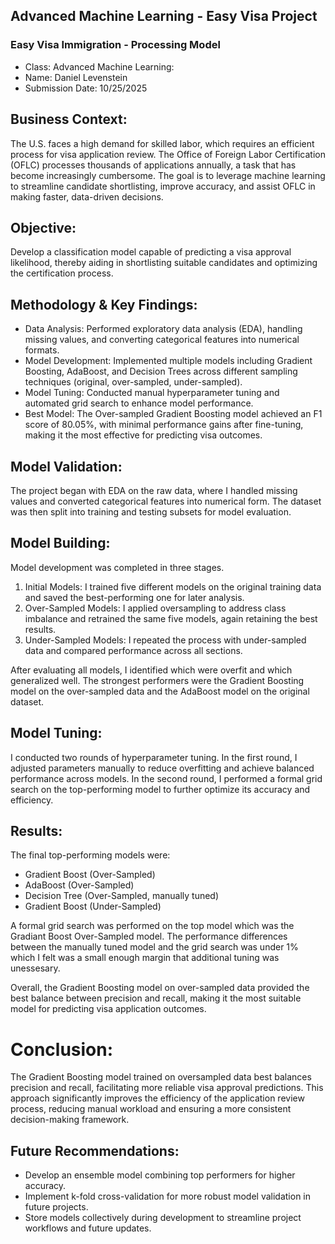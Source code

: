 ## Advanced Machine Learning - Easy Visa Project
### Easy Visa Immigration - Processing Model
- Class: Advanced Machine Learning:
- Name: Daniel Levenstein
- Submission Date: 10/25/2025

## Business Context:
The U.S. faces a high demand for skilled labor, which requires an efficient process for visa application review. The Office of Foreign Labor Certification (OFLC) processes thousands of applications annually, a task that has become increasingly cumbersome. The goal is to leverage machine learning to streamline candidate shortlisting, improve accuracy, and assist OFLC in making faster, data-driven decisions.

## Objective:
Develop a classification model capable of predicting a visa approval likelihood, thereby aiding in shortlisting suitable candidates and optimizing the certification process.

## Methodology & Key Findings: 
-	Data Analysis: Performed exploratory data analysis (EDA), handling missing values, and converting categorical features into numerical formats. 
-	Model Development: Implemented multiple models including Gradient Boosting, AdaBoost, and Decision Trees across different sampling techniques (original, over-sampled, under-sampled). 
-	Model Tuning: Conducted manual hyperparameter tuning and automated grid search to enhance model performance. 
-	Best Model: The Over-sampled Gradient Boosting model achieved an F1 score of 80.05%, with minimal performance gains after fine-tuning, making it the most effective for predicting visa outcomes.

## Model Validation:
The project began with EDA on the raw data, where I handled missing values and converted categorical features into numerical form. The dataset was then split into training and testing subsets for model evaluation.

## Model Building:
Model development was completed in three stages.

1. Initial Models: I trained five different models on the original training data and saved the best-performing one for later analysis.
2. Over-Sampled Models: I applied oversampling to address class imbalance and retrained the same five models, again retaining the best results.
3. Under-Sampled Models: I repeated the process with under-sampled data and compared performance across all sections.

After evaluating all models, I identified which were overfit and which generalized well. The strongest performers were the Gradient Boosting model on the over-sampled data and the AdaBoost model on the original dataset.

## Model Tuning:
I conducted two rounds of hyperparameter tuning. In the first round, I adjusted parameters manually to reduce overfitting and achieve balanced performance across models. In the second round, I performed a formal grid search on the top-performing model to further optimize its accuracy and efficiency.

## Results:
The final top-performing models were:

- Gradient Boost (Over-Sampled)
- AdaBoost (Over-Sampled)
- Decision Tree (Over-Sampled, manually tuned)
- Gradient Boost (Under-Sampled)

A formal grid search was performed on the top model which was the Gradiant Boost Over-Sampled model.
The performance differences between the manually tuned model and the grid search was under 1% which I felt was a small enough margin that additional tuning was unessesary.

Overall, the Gradient Boosting model on over-sampled data provided the best balance between precision and recall, making it the most suitable model for predicting visa application outcomes.

# Conclusion:

The Gradient Boosting model trained on oversampled data best balances precision and recall, facilitating more reliable visa approval predictions. This approach significantly improves the efficiency of the application review process, reducing manual workload and ensuring a more consistent decision-making framework.

## Future Recommendations: 
-	Develop an ensemble model combining top performers for higher accuracy. 
-	Implement k-fold cross-validation for more robust model validation in future projects. 
-	Store models collectively during development to streamline project workflows and future updates.
